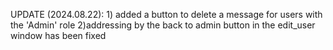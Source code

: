 UPDATE (2024.08.22): 1) added a button to delete a message for users with the 'Admin' role
2)addressing by the back to admin button in the edit_user window has been fixed
